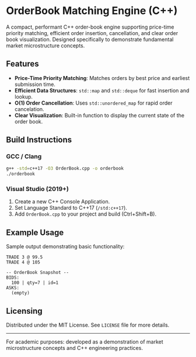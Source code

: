 # OrderBook Matching Engine (C++)

A compact, performant C++ order-book engine supporting price-time priority matching, efficient order insertion, cancellation, and clear order book visualization. Designed specifically to demonstrate fundamental market microstructure concepts.

## Features

- **Price-Time Priority Matching**: Matches orders by best price and earliest submission time.
- **Efficient Data Structures**: `std::map` and `std::deque` for fast insertion and lookup.
- **O(1) Order Cancellation**: Uses `std::unordered_map` for rapid order cancelation.
- **Clear Visualization**: Built-in function to display the current state of the order book.

## Build Instructions

### GCC / Clang

```bash
g++ -std=c++17 -O3 OrderBook.cpp -o orderbook
./orderbook
```

### Visual Studio (2019+)

1. Create a new C++ Console Application.
2. Set Language Standard to C++17 (`/std:c++17`).
3. Add `OrderBook.cpp` to your project and build (Ctrl+Shift+B).

## Example Usage

Sample output demonstrating basic functionality:

```
TRADE 3 @ 99.5
TRADE 4 @ 105

-- OrderBook Snapshot --
BIDS:
  100 | qty=7 | id=1
ASKS:
  (empty)
```


## Licensing

Distributed under the MIT License. See `LICENSE` file for more details.

---

For academic purposes: developed as a demonstration of market microstructure concepts and C++ engineering practices.
